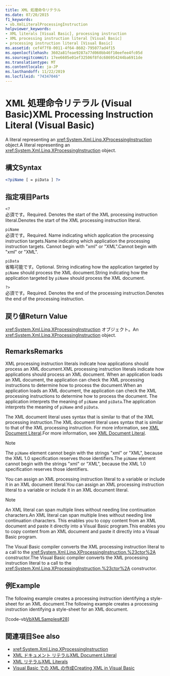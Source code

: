 ```yaml
---
title: XML 処理命令リテラル
ms.date: 07/20/2015
f1_keywords:
- vb.XmlLiteralProcessingInstruction
helpviewer_keywords:
- XML literals [Visual Basic], processing instruction
- XML processing instruction literal [Visual Basic]
- processing instruction literal [Visual Basic]
ms.assetid: cef4f7f8-0011-4f64-8602-795077ad4f15
ms.openlocfilehash: 3602a81feae9287a77d060bb46f10eefee4fc05d
ms.sourcegitcommit: 17ee6605e01ef32506f8fdc686954244ba6911de
ms.translationtype: MT
ms.contentlocale: ja-JP
ms.lasthandoff: 11/22/2019
ms.locfileid: "74347046"
---
```

# <a name="xml-processing-instruction-literal-visual-basic"></a><span data-ttu-id="e6b44-102">XML 処理命令リテラル (Visual Basic)</span><span class="sxs-lookup"><span data-stu-id="e6b44-102">XML Processing Instruction Literal (Visual Basic)</span></span>
<span data-ttu-id="e6b44-103">A literal representing an <xref:System.Xml.Linq.XProcessingInstruction> object.</span><span class="sxs-lookup"><span data-stu-id="e6b44-103">A literal representing an <xref:System.Xml.Linq.XProcessingInstruction> object.</span></span>  
  
## <a name="syntax"></a><span data-ttu-id="e6b44-104">構文</span><span class="sxs-lookup"><span data-stu-id="e6b44-104">Syntax</span></span>  
  
```xml  
<?piName [ = piData ] ?>  
```  
  
## <a name="parts"></a><span data-ttu-id="e6b44-105">指定項目</span><span class="sxs-lookup"><span data-stu-id="e6b44-105">Parts</span></span>  
 `<?`  
 <span data-ttu-id="e6b44-106">必須です。</span><span class="sxs-lookup"><span data-stu-id="e6b44-106">Required.</span></span> <span data-ttu-id="e6b44-107">Denotes the start of the XML processing instruction literal.</span><span class="sxs-lookup"><span data-stu-id="e6b44-107">Denotes the start of the XML processing instruction literal.</span></span>  
  
 `piName`  
 <span data-ttu-id="e6b44-108">必須です。</span><span class="sxs-lookup"><span data-stu-id="e6b44-108">Required.</span></span> <span data-ttu-id="e6b44-109">Name indicating which application the processing instruction targets.</span><span class="sxs-lookup"><span data-stu-id="e6b44-109">Name indicating which application the processing instruction targets.</span></span> <span data-ttu-id="e6b44-110">Cannot begin with "xml" or "XML".</span><span class="sxs-lookup"><span data-stu-id="e6b44-110">Cannot begin with "xml" or "XML".</span></span>  
  
 `piData`  
 <span data-ttu-id="e6b44-111">省略可能です。</span><span class="sxs-lookup"><span data-stu-id="e6b44-111">Optional.</span></span> <span data-ttu-id="e6b44-112">String indicating how the application targeted by `piName` should process the XML document.</span><span class="sxs-lookup"><span data-stu-id="e6b44-112">String indicating how the application targeted by `piName` should process the XML document.</span></span>  
  
 `?>`  
 <span data-ttu-id="e6b44-113">必須です。</span><span class="sxs-lookup"><span data-stu-id="e6b44-113">Required.</span></span> <span data-ttu-id="e6b44-114">Denotes the end of the processing instruction.</span><span class="sxs-lookup"><span data-stu-id="e6b44-114">Denotes the end of the processing instruction.</span></span>  
  
## <a name="return-value"></a><span data-ttu-id="e6b44-115">戻り値</span><span class="sxs-lookup"><span data-stu-id="e6b44-115">Return Value</span></span>  
 <span data-ttu-id="e6b44-116"><xref:System.Xml.Linq.XProcessingInstruction> オブジェクト。</span><span class="sxs-lookup"><span data-stu-id="e6b44-116">An <xref:System.Xml.Linq.XProcessingInstruction> object.</span></span>  
  
## <a name="remarks"></a><span data-ttu-id="e6b44-117">Remarks</span><span class="sxs-lookup"><span data-stu-id="e6b44-117">Remarks</span></span>  
 <span data-ttu-id="e6b44-118">XML processing instruction literals indicate how applications should process an XML document.</span><span class="sxs-lookup"><span data-stu-id="e6b44-118">XML processing instruction literals indicate how applications should process an XML document.</span></span> <span data-ttu-id="e6b44-119">When an application loads an XML document, the application can check the XML processing instructions to determine how to process the document.</span><span class="sxs-lookup"><span data-stu-id="e6b44-119">When an application loads an XML document, the application can check the XML processing instructions to determine how to process the document.</span></span> <span data-ttu-id="e6b44-120">The application interprets the meaning of `piName` and `piData`.</span><span class="sxs-lookup"><span data-stu-id="e6b44-120">The application interprets the meaning of `piName` and `piData`.</span></span>  
  
 <span data-ttu-id="e6b44-121">The XML document literal uses syntax that is similar to that of the XML processing instruction.</span><span class="sxs-lookup"><span data-stu-id="e6b44-121">The XML document literal uses syntax that is similar to that of the XML processing instruction.</span></span> <span data-ttu-id="e6b44-122">For more information, see [XML Document Literal](../../../visual-basic/language-reference/xml-literals/xml-document-literal.md).</span><span class="sxs-lookup"><span data-stu-id="e6b44-122">For more information, see [XML Document Literal](../../../visual-basic/language-reference/xml-literals/xml-document-literal.md).</span></span>  
  
> [!NOTE]
> <span data-ttu-id="e6b44-123">The `piName` element cannot begin with the strings "xml" or "XML", because the XML 1.0 specification reserves those identifiers.</span><span class="sxs-lookup"><span data-stu-id="e6b44-123">The `piName` element cannot begin with the strings "xml" or "XML", because the XML 1.0 specification reserves those identifiers.</span></span>  
  
 <span data-ttu-id="e6b44-124">You can assign an XML processing instruction literal to a variable or include it in an XML document literal.</span><span class="sxs-lookup"><span data-stu-id="e6b44-124">You can assign an XML processing instruction literal to a variable or include it in an XML document literal.</span></span>  
  
> [!NOTE]
> <span data-ttu-id="e6b44-125">An XML literal can span multiple lines without needing line continuation characters.</span><span class="sxs-lookup"><span data-stu-id="e6b44-125">An XML literal can span multiple lines without needing line continuation characters.</span></span> <span data-ttu-id="e6b44-126">This enables you to copy content from an XML document and paste it directly into a Visual Basic program.</span><span class="sxs-lookup"><span data-stu-id="e6b44-126">This enables you to copy content from an XML document and paste it directly into a Visual Basic program.</span></span>  
  
 <span data-ttu-id="e6b44-127">The Visual Basic compiler converts the XML processing instruction literal to a call to the <xref:System.Xml.Linq.XProcessingInstruction.%23ctor%2A> constructor.</span><span class="sxs-lookup"><span data-stu-id="e6b44-127">The Visual Basic compiler converts the XML processing instruction literal to a call to the <xref:System.Xml.Linq.XProcessingInstruction.%23ctor%2A> constructor.</span></span>  
  
## <a name="example"></a><span data-ttu-id="e6b44-128">例</span><span class="sxs-lookup"><span data-stu-id="e6b44-128">Example</span></span>  
 <span data-ttu-id="e6b44-129">The following example creates a processing instruction identifying a style-sheet for an XML document.</span><span class="sxs-lookup"><span data-stu-id="e6b44-129">The following example creates a processing instruction identifying a style-sheet for an XML document.</span></span>  
  
 [!code-vb[VbXMLSamples#28](~/samples/snippets/visualbasic/VS_Snippets_VBCSharp/VbXMLSamples/VB/XMLSamples13.vb#28)]  
  
## <a name="see-also"></a><span data-ttu-id="e6b44-130">関連項目</span><span class="sxs-lookup"><span data-stu-id="e6b44-130">See also</span></span>

- <xref:System.Xml.Linq.XProcessingInstruction>
- [<span data-ttu-id="e6b44-131">XML ドキュメント リテラル</span><span class="sxs-lookup"><span data-stu-id="e6b44-131">XML Document Literal</span></span>](../../../visual-basic/language-reference/xml-literals/xml-document-literal.md)
- [<span data-ttu-id="e6b44-132">XML リテラル</span><span class="sxs-lookup"><span data-stu-id="e6b44-132">XML Literals</span></span>](../../../visual-basic/language-reference/xml-literals/index.md)
- [<span data-ttu-id="e6b44-133">Visual Basic での XML の作成</span><span class="sxs-lookup"><span data-stu-id="e6b44-133">Creating XML in Visual Basic</span></span>](../../../visual-basic/programming-guide/language-features/xml/creating-xml.md)
